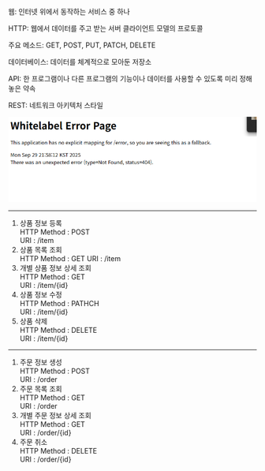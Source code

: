 웹: 인터넷 위에서 동작하는 서비스 중 하나

HTTP: 웹에서 데이터를 주고 받는 서버 클라이언트 모델의 프로토콜

주요 메소드: GET, POST, PUT, PATCH, DELETE

데이터베이스: 데이터를 체계적으로 모아둔 저장소

API: 한 프로그램이나 다른 프로그램의 기능이나 데이터를 사용할 수 있도록 미리 정해놓은 약속

REST: 네트워크 아키텍처 스타일

![img.png](img.png)

--------------
1. 상품 정보 등록  
    HTTP Method : POST  
    URI : /item  
2. 상품 목록 조회  
   HTTP Method : GET
   URI : /item  
3. 개별 상품 정보 상세 조회  
   HTTP Method : GET  
   URI : /item/{id}  
4. 상품 정보 수정  
   HTTP Method : PATHCH  
   URI : /item/{id}  
5. 상품 삭제  
   HTTP Method : DELETE  
   URI : /item/{id}  

--------------
1. 주문 정보 생성  
   HTTP Method : POST  
   URI : /order  
2. 주문 목록 조회  
   HTTP Method : GET  
   URI : /order  
3. 개별 주문 정보 상세 조회  
   HTTP Method : GET  
   URI : /order/{id}  
4. 주문 취소  
   HTTP Method : DELETE  
   URI : /order/{id}  
